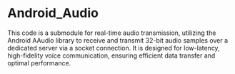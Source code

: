 # Android_Audio

This code is a submodule for real-time audio transmission, utilizing the Android AAudio library to receive and transmit 32-bit audio samples over a dedicated server via a socket connection. It is designed for low-latency, high-fidelity voice communication, ensuring efficient data transfer and optimal performance.
